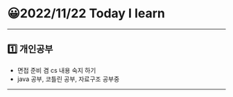 # 😀2022/11/22 Today I learn
-------------------------
## 1️⃣ 개인공부
  * 면접 준비 겸 cs 내용 숙지 하기
  * java 공부, 코틀린 공부, 자료구조 공부중 
-------------------------
